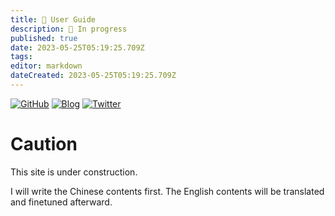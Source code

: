 ```yaml
---
title: 🧭 User Guide
description: 🔴 In progress
published: true
date: 2023-05-25T05:19:25.709Z
tags: 
editor: markdown
dateCreated: 2023-05-25T05:19:25.709Z
---
```


[![GitHub](https://img.shields.io/github/stars/devgroworg/wiki?style=social)](https://github.com/devgroworg/wiki)
[![Blog](https://img.shields.io/badge/Blog-jungu.me-blue)](https://jungu.me) [![Twitter](https://img.shields.io/twitter/follow/gujun720?style=social)](https://twitter.com/gujun720)

# Caution
This site is under construction. 

I will write the Chinese contents first. The English contents will be translated and finetuned afterward.
